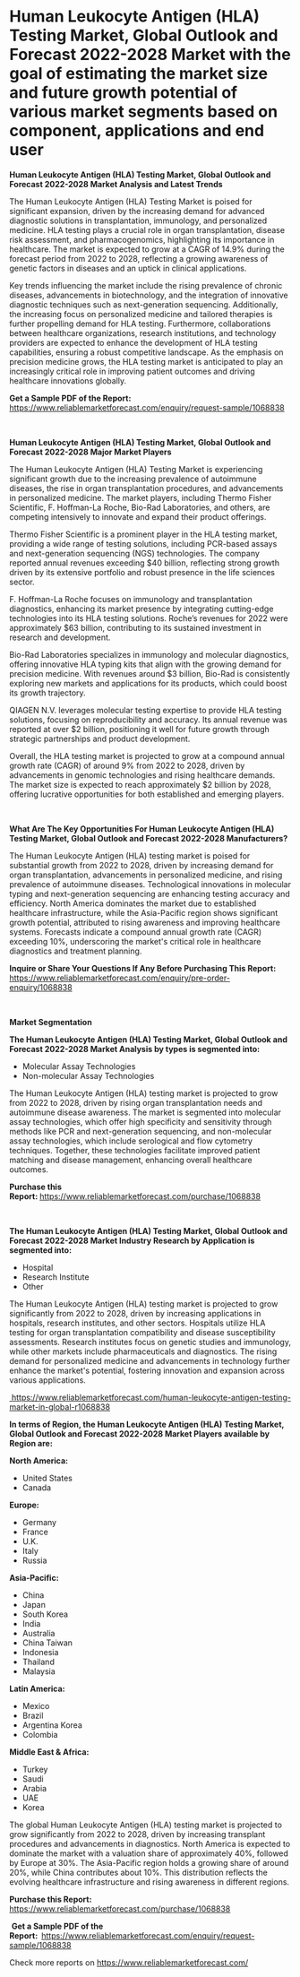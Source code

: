 <p><h1>Human Leukocyte Antigen (HLA) Testing Market, Global Outlook and Forecast 2022-2028 Market with the goal of estimating the market size and future growth potential of various market segments based on component, applications and end user</h1></p><p><strong>Human Leukocyte Antigen (HLA) Testing Market, Global Outlook and Forecast 2022-2028 Market Analysis and Latest Trends</strong></p>
<p><p>The Human Leukocyte Antigen (HLA) Testing Market is poised for significant expansion, driven by the increasing demand for advanced diagnostic solutions in transplantation, immunology, and personalized medicine. HLA testing plays a crucial role in organ transplantation, disease risk assessment, and pharmacogenomics, highlighting its importance in healthcare. The market is expected to grow at a CAGR of 14.9% during the forecast period from 2022 to 2028, reflecting a growing awareness of genetic factors in diseases and an uptick in clinical applications.</p><p>Key trends influencing the market include the rising prevalence of chronic diseases, advancements in biotechnology, and the integration of innovative diagnostic techniques such as next-generation sequencing. Additionally, the increasing focus on personalized medicine and tailored therapies is further propelling demand for HLA testing. Furthermore, collaborations between healthcare organizations, research institutions, and technology providers are expected to enhance the development of HLA testing capabilities, ensuring a robust competitive landscape. As the emphasis on precision medicine grows, the HLA testing market is anticipated to play an increasingly critical role in improving patient outcomes and driving healthcare innovations globally.</p></p>
<p><strong>Get a Sample PDF of the Report:&nbsp;</strong> <a href="https://www.reliablemarketforecast.com/enquiry/request-sample/1068838?utm_campaign=3071&utm_medium=2&utm_source=Github&utm_content=ia&utm_term=21032025&utm_id=human-leukocyte-antigen-hla-testing-market-global-outlook-and-forecast-2022-2028">https://www.reliablemarketforecast.com/enquiry/request-sample/1068838</a></p>
<p>&nbsp;</p>
<p><strong>Human Leukocyte Antigen (HLA) Testing Market, Global Outlook and Forecast 2022-2028 Major Market Players</strong></p>
<p><p>The Human Leukocyte Antigen (HLA) Testing Market is experiencing significant growth due to the increasing prevalence of autoimmune diseases, the rise in organ transplantation procedures, and advancements in personalized medicine. The market players, including Thermo Fisher Scientific, F. Hoffman-La Roche, Bio-Rad Laboratories, and others, are competing intensively to innovate and expand their product offerings.</p><p>Thermo Fisher Scientific is a prominent player in the HLA testing market, providing a wide range of testing solutions, including PCR-based assays and next-generation sequencing (NGS) technologies. The company reported annual revenues exceeding $40 billion, reflecting strong growth driven by its extensive portfolio and robust presence in the life sciences sector. </p><p>F. Hoffman-La Roche focuses on immunology and transplantation diagnostics, enhancing its market presence by integrating cutting-edge technologies into its HLA testing solutions. Roche’s revenues for 2022 were approximately $63 billion, contributing to its sustained investment in research and development.</p><p>Bio-Rad Laboratories specializes in immunology and molecular diagnostics, offering innovative HLA typing kits that align with the growing demand for precision medicine. With revenues around $3 billion, Bio-Rad is consistently exploring new markets and applications for its products, which could boost its growth trajectory.</p><p>QIAGEN N.V. leverages molecular testing expertise to provide HLA testing solutions, focusing on reproducibility and accuracy. Its annual revenue was reported at over $2 billion, positioning it well for future growth through strategic partnerships and product development.</p><p>Overall, the HLA testing market is projected to grow at a compound annual growth rate (CAGR) of around 9% from 2022 to 2028, driven by advancements in genomic technologies and rising healthcare demands. The market size is expected to reach approximately $2 billion by 2028, offering lucrative opportunities for both established and emerging players.</p></p>
<p>&nbsp;</p>
<p><strong>What Are The Key Opportunities For Human Leukocyte Antigen (HLA) Testing Market, Global Outlook and Forecast 2022-2028 Manufacturers?</strong></p>
<p><p>The Human Leukocyte Antigen (HLA) testing market is poised for substantial growth from 2022 to 2028, driven by increasing demand for organ transplantation, advancements in personalized medicine, and rising prevalence of autoimmune diseases. Technological innovations in molecular typing and next-generation sequencing are enhancing testing accuracy and efficiency. North America dominates the market due to established healthcare infrastructure, while the Asia-Pacific region shows significant growth potential, attributed to rising awareness and improving healthcare systems. Forecasts indicate a compound annual growth rate (CAGR) exceeding 10%, underscoring the market's critical role in healthcare diagnostics and treatment planning.</p></p>
<p><strong>Inquire or Share Your Questions If Any Before Purchasing This Report:</strong> <a href="https://www.reliablemarketforecast.com/enquiry/pre-order-enquiry/1068838?utm_campaign=3071&utm_medium=2&utm_source=Github&utm_content=ia&utm_term=21032025&utm_id=human-leukocyte-antigen-hla-testing-market-global-outlook-and-forecast-2022-2028">https://www.reliablemarketforecast.com/enquiry/pre-order-enquiry/1068838</a></p>
<p>&nbsp;</p>
<p><strong>Market Segmentation</strong></p>
<p><strong>The Human Leukocyte Antigen (HLA) Testing Market, Global Outlook and Forecast 2022-2028 Market Analysis by types is segmented into:</strong></p>
<p><ul><li>Molecular Assay Technologies</li><li>Non-molecular Assay Technologies</li></ul></p>
<p><p>The Human Leukocyte Antigen (HLA) testing market is projected to grow from 2022 to 2028, driven by rising organ transplantation needs and autoimmune disease awareness. The market is segmented into molecular assay technologies, which offer high specificity and sensitivity through methods like PCR and next-generation sequencing, and non-molecular assay technologies, which include serological and flow cytometry techniques. Together, these technologies facilitate improved patient matching and disease management, enhancing overall healthcare outcomes.</p></p>
<p><strong>Purchase this Report:&nbsp;</strong><a href="https://www.reliablemarketforecast.com/purchase/1068838?utm_campaign=3071&utm_medium=2&utm_source=Github&utm_content=ia&utm_term=21032025&utm_id=human-leukocyte-antigen-hla-testing-market-global-outlook-and-forecast-2022-2028">https://www.reliablemarketforecast.com/purchase/1068838</a></p>
<p>&nbsp;</p>
<p><strong>The Human Leukocyte Antigen (HLA) Testing Market, Global Outlook and Forecast 2022-2028 Market Industry Research by Application is segmented into:</strong></p>
<p><ul><li>Hospital</li><li>Research Institute</li><li>Other</li></ul></p>
<p><p>The Human Leukocyte Antigen (HLA) testing market is projected to grow significantly from 2022 to 2028, driven by increasing applications in hospitals, research institutes, and other sectors. Hospitals utilize HLA testing for organ transplantation compatibility and disease susceptibility assessments. Research institutes focus on genetic studies and immunology, while other markets include pharmaceuticals and diagnostics. The rising demand for personalized medicine and advancements in technology further enhance the market's potential, fostering innovation and expansion across various applications.</p></p>
<p><a href="https://www.reliablemarketforecast.com/human-leukocyte-antigen-testing-market-in-global-r1068838?utm_campaign=3071&utm_medium=2&utm_source=Github&utm_content=ia&utm_term=21032025&utm_id=human-leukocyte-antigen-hla-testing-market-global-outlook-and-forecast-2022-2028">&nbsp;https://www.reliablemarketforecast.com/human-leukocyte-antigen-testing-market-in-global-r1068838</a></p>
<p><strong>In terms of Region, the Human Leukocyte Antigen (HLA) Testing Market, Global Outlook and Forecast 2022-2028 Market Players available by Region are:</strong></p>
<p>
    <p> <strong> North America: </strong>
        <ul>
            <li>United States</li>
            <li>Canada</li>
        </ul>
        </p> 
    <p> <strong> Europe: </strong>
        <ul>
            <li>Germany</li>
            <li>France</li>
            <li>U.K.</li>
            <li>Italy</li>
            <li>Russia</li>
        </ul>
        </p> 
    <p> <strong> Asia-Pacific: </strong>
        <ul>
            <li>China</li>
            <li>Japan</li>
            <li>South Korea</li>
            <li>India</li>
            <li>Australia</li>
            <li>China Taiwan</li>
            <li>Indonesia</li>
            <li>Thailand</li>
            <li>Malaysia</li>
        </ul>
        </p> 
    <p> <strong> Latin America: </strong>
        <ul>
            <li>Mexico</li>
            <li>Brazil</li>
            <li>Argentina Korea</li>
            <li>Colombia</li>
        </ul>
        </p> 
    <p> <strong> Middle East & Africa: </strong>
        <ul>
            <li>Turkey</li>
            <li>Saudi</li>
            <li>Arabia</li>
            <li>UAE</li>
            <li>Korea</li>
        </ul>
    </p>
    </p>
<p><p>The global Human Leukocyte Antigen (HLA) testing market is projected to grow significantly from 2022 to 2028, driven by increasing transplant procedures and advancements in diagnostics. North America is expected to dominate the market with a valuation share of approximately 40%, followed by Europe at 30%. The Asia-Pacific region holds a growing share of around 20%, while China contributes about 10%. This distribution reflects the evolving healthcare infrastructure and rising awareness in different regions.</p></p>
<p><strong>Purchase this Report: </strong><a href="https://www.reliablemarketforecast.com/purchase/1068838?utm_campaign=3071&utm_medium=2&utm_source=Github&utm_content=ia&utm_term=21032025&utm_id=human-leukocyte-antigen-hla-testing-market-global-outlook-and-forecast-2022-2028">https://www.reliablemarketforecast.com/purchase/1068838</a></p>
<p>&nbsp;<strong>Get a Sample PDF of the Report:&nbsp;&nbsp;</strong><a href="https://www.reliablemarketforecast.com/enquiry/request-sample/1068838?utm_campaign=3071&utm_medium=2&utm_source=Github&utm_content=ia&utm_term=21032025&utm_id=human-leukocyte-antigen-hla-testing-market-global-outlook-and-forecast-2022-2028">https://www.reliablemarketforecast.com/enquiry/request-sample/1068838</a></p>
<p><strong></strong></p>
<p>Check more reports on <a href="https://www.reliablemarketforecast.com/?utm_campaign=3071&utm_medium=2&utm_source=Github&utm_content=ia&utm_term=21032025&utm_id=human-leukocyte-antigen-hla-testing-market-global-outlook-and-forecast-2022-2028">https://www.reliablemarketforecast.com/</a></p>